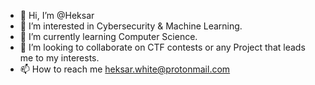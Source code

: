 - 👋 Hi, I’m @Heksar
- 👀 I’m interested in Cybersecurity & Machine Learning.
- 🌱 I’m currently learning Computer Science.
- 💞️ I’m looking to collaborate on CTF contests or any Project that leads me to my interests.
- 📫 How to reach me heksar.white@protonmail.com

